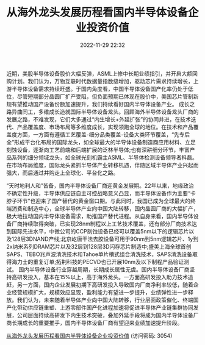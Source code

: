 ﻿---
title: 从海外龙头发展历程看国内半导体设备企业投资价值
date: 2022-11-29 22:32
tags:
- 电子行业
updated: 
---

近期，美股半导体设备股价大幅反弹，ASML上修中长期业绩指引，并开启大额回购计划。我们认为，万物互联时代数据量指数级增加，驱动芯片需求持续增长，上游半导体设备需求持续旺盛。于国内角度看，中国半导体设备国产化率仍处于低位，尽管短期部分晶圆厂扩产受阻，但负面预期已体现在股价中，美国芯片管制新规有望推动国产设备份额加速提升，我们持续看好国内半导体设备产业。
成长之路异曲同工，多维成长造就国际半导体设备龙头。回顾海外半导体设备龙头厂商的发展之路，不难发现，它们大多通过“内生增长+外延扩张”的协同并进，在技术迭代、产品覆盖度、市场布局等多维度成长，实现领跑全球的地位。在技术和产品覆盖度方面，一方面有遵循工艺覆盖-细分品类覆盖-设备大类环节覆盖，“先专后全”形成平台化布局的国际龙头，如全球最大的半导体设备制造商应用材料、立足刻蚀设备，逐渐向工艺前端和后端扩展的泛林半导体;也有深耕细分环节，丰富产品系列的细分领域龙头，如全球光刻机霸主ASML、半导体检测设备领导者科磊。在市场布局维度，国际龙头紧抓半导体产业转移机遇，伴随区域半导体产业兴起而强大，而后通过并购走上全球化、平台化之路。
<!-- more -->
“天时地利人和”皆备，国内半导体设备厂商迎黄金发展期。22年以来，地缘政治不确定性升级，半导体供应链自主可控战略意义凸显，而半导体设备作为主要“卡脖子环节”也迎来了国产替代的黄金窗口期。与此同时，我国已成为全球最大的终端消费和制造中心，全球半导体产业向中国大陆转移，国内晶圆厂商的大幅扩产，极大地拉动国内半导体设备需求，助推国产替代进程。从自身来看，国内半导体设备厂商持续取得突破，已实现28nm制程以上工艺技术覆盖，还有部分厂商技术达到国际先进水平，中微公司的CCP刻蚀设备已经可以覆盖5nm以下的逻辑芯片以及128层3DNAND产线;北京屹唐干法去胶设备可用于90nm到5nm逻辑芯片、1y到2x纳米系列DRAM芯片以及32层到128层3D闪存芯片制造中;盛美上海全球首创SAPS、TEBO兆声波清洗技术和Tahoe单片槽式组合清洗技术，SAPS清洗设备取得海力士的重复订单;拓荆科技的PECVD也已开展10nm及以下制程产品验证测试。
国内半导体设备行业穿越周期，长期成长属性无虞。国内半导体设备厂商坚持高研发投入，基本在15%以上，高于海外龙头。一方面高研发投入助力技术追赶，另一方面，国内企业发展初期下高研发投入导致国内厂商净利率较低，随着企业经营规模扩大，规模效应显现，盈利能力有望进一步提升，业绩弹性进一步释放。我们认为，未来随着半导体产业向中国大陆转移，行业层面政策催化、终端国产化带动供应链重塑、上游零部件国产化进程加速将促进半导体产业链集群协同发展，公司层面持续高研发下内生技术突破，叠加外延手段将成为国内半导体设备厂商长期成长的重要推手，国内半导体设备厂商有望迎来业绩加速提升阶段。

[从海外龙头发展历程看国内半导体设备企业投资价值](https://url12.ctfile.com/f/3948612-735796869-66d181?p=3054)
(访问密码: 3054)


